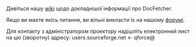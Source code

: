 Дивіться нашу [wiki](http://docfetcher.sourceforge.net/wiki/doku.php) щодо докладнішої інформації про DocFetcher.

Якщо ви маєте якісь питання, ви вільні викласти їх на нашому [форумі](http://sourceforge.net/projects/docfetcher/forums/forum/702424).

Для контакту з адміністратором проектору надішліть електронний лист на цю (зворотну) адресу:
users.sourceforge.net <- qforce@